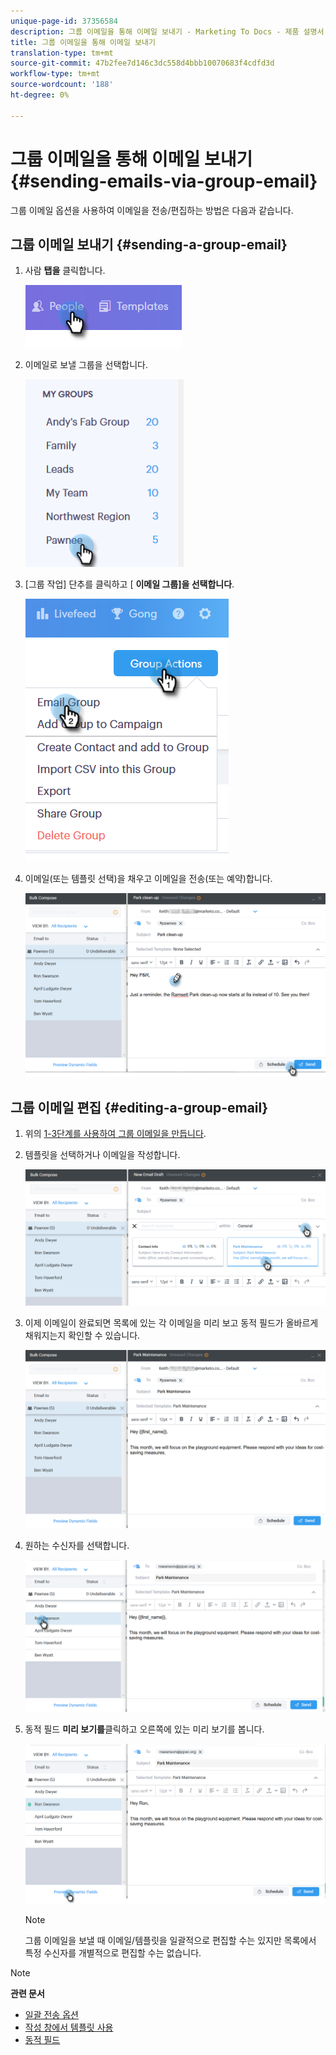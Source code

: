 ```yaml
---
unique-page-id: 37356584
description: 그룹 이메일을 통해 이메일 보내기 - Marketing To Docs - 제품 설명서
title: 그룹 이메일을 통해 이메일 보내기
translation-type: tm+mt
source-git-commit: 47b2fee7d146c3dc558d4bbb10070683f4cdfd3d
workflow-type: tm+mt
source-wordcount: '188'
ht-degree: 0%

---
```



# 그룹 이메일을 통해 이메일 보내기 {#sending-emails-via-group-email}

그룹 이메일 옵션을 사용하여 이메일을 전송/편집하는 방법은 다음과 같습니다.

## 그룹 이메일 보내기 {#sending-a-group-email}

1. 사람 **탭을** 클릭합니다.

   ![](assets/one-3.png)

1. 이메일로 보낼 그룹을 선택합니다.

   ![](assets/two-3.png)

1. [그룹 작업] 단추를 클릭하고 [ **이메일 그룹]을 선택합니다**.

   ![](assets/three-3.png)

1. 이메일(또는 템플릿 선택)을 채우고 이메일을 전송(또는 예약)합니다.

   ![](assets/four-3.png)

## 그룹 이메일 편집 {#editing-a-group-email}

1. 위의 [1-3단계를 사용하여 그룹 이메일을 만듭니다](https://docs.marketo.com/display/DOCS/Sending+Emails+via+Group+Email#SendingEmailsviaGroupEmail-SendingaGroupEmail).
1. 템플릿을 선택하거나 이메일을 작성합니다.

   ![](assets/edit-two.png)

1. 이제 이메일이 완료되면 목록에 있는 각 이메일을 미리 보고 동적 필드가 올바르게 채워지는지 확인할 수 있습니다.

   ![](assets/edit-three.png)

1. 원하는 수신자를 선택합니다.

   ![](assets/edit-four.png)

1. 동적 필드 **미리 보기를**&#x200B;클릭하고 오른쪽에 있는 미리 보기를 봅니다.

   ![](assets/edit-five.png)

   >[!NOTE]
   >
   >그룹 이메일을 보낼 때 이메일/템플릿을 일괄적으로 편집할 수는 있지만 목록에서 특정 수신자를 개별적으로 편집할 수는 없습니다.

>[!NOTE]
>
>**관련 문서**
>
>* [일괄 전송 옵션](http://docs.marketo.com/x/HwQ6Ag)
>* [작성 창에서 템플릿 사용](http://docs.marketo.com/x/MQQ6Ag)
>* [동적 필드](http://docs.marketo.com/x/wwDb)

>



